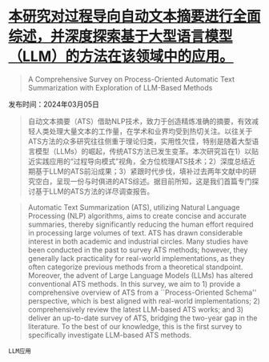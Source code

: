 # [本研究对过程导向自动文本摘要进行全面综述，并深度探索基于大型语言模型（LLM）的方法在该领域中的应用。](https://arxiv.org/abs/2403.02901)

> A Comprehensive Survey on Process-Oriented Automatic Text Summarization with Exploration of LLM-Based Methods

发布时间：2024年03月05日

> 自动文本摘要（ATS）借助NLP技术，致力于创造精炼准确的摘要，有效减轻人类处理大量文本的工作量，在学术和业界均受到热切关注。以往关于ATS方法的众多研究往往侧重于理论归类，实用性欠佳，特别是随着大型语言模型（LLMs）的崛起，传统ATS方法已发生变革。本次研究旨在1）以贴近实践应用的“过程导向模式”视角，全方位梳理ATS技术；2）深度总结近期基于LLM的ATS前沿成果；3）紧跟时代步伐，填补过去两年文献中的研究空白，呈现一份与时俱进的ATS综述。据目前所知，这是我们首篇专门探讨基于LLM的ATS方法的详尽调查报告。

> Automatic Text Summarization (ATS), utilizing Natural Language Processing (NLP) algorithms, aims to create concise and accurate summaries, thereby significantly reducing the human effort required in processing large volumes of text. ATS has drawn considerable interest in both academic and industrial circles. Many studies have been conducted in the past to survey ATS methods; however, they generally lack practicality for real-world implementations, as they often categorize previous methods from a theoretical standpoint. Moreover, the advent of Large Language Models (LLMs) has altered conventional ATS methods. In this survey, we aim to 1) provide a comprehensive overview of ATS from a ``Process-Oriented Schema'' perspective, which is best aligned with real-world implementations; 2) comprehensively review the latest LLM-based ATS works; and 3) deliver an up-to-date survey of ATS, bridging the two-year gap in the literature. To the best of our knowledge, this is the first survey to specifically investigate LLM-based ATS methods.

`LLM应用`